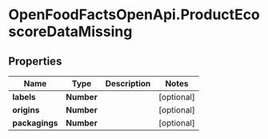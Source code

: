 # OpenFoodFactsOpenApi.ProductEcoscoreDataMissing

## Properties

Name | Type | Description | Notes
------------ | ------------- | ------------- | -------------
**labels** | **Number** |  | [optional] 
**origins** | **Number** |  | [optional] 
**packagings** | **Number** |  | [optional] 


